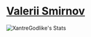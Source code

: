 # [Valerii Smirnov](https://linktr.ee/xantre_)
![XantreGodlike's Stats](https://github-readme-stats.vercel.app/api?username=XantreGodlike&theme=vue-dark&show_icons=true&hide_border=true&count_private=true)

